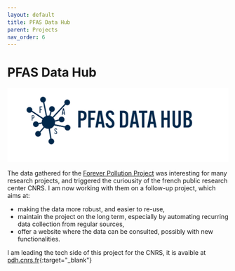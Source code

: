 ```yaml
---
layout: default
title: PFAS Data Hub
parent: Projects
nav_order: 6
---
```

# PFAS Data Hub

![pdh_logo](/assets/images/pdh_logo_bandeau.png)



The data gathered for the [Forever Pollution Project](/pages/projects/pfas.html) was interesting for many research projects, and triggered the curiousity of the french public research center CNRS. I am now working with them on a follow-up project, which aims at:
* making the data more robust, and easier to re-use,
* maintain the project on the long term, especially by automating recurring data collection from regular sources,
* offer a website where the data can be consulted, possibly with new functionalities. 

I am leading the tech side of this project for the CNRS, it is avaible at [pdh.cnrs.fr](https://pdh.cnrs.fr){:target="_blank"}